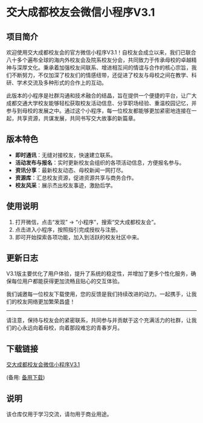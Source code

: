 # 交大成都校友会微信小程序V3.1

## 项目简介

欢迎使用交大成都校友会的官方微信小程序V3.1！自校友会成立以来，我们已联合八十多个遍布全球的海内外校友会及院系校友分会，共同致力于传承母校的卓越精神与深厚文化。秉承着加强校友间联系、增进相互间的情谊与合作的核心宗旨，我们不断努力，不仅加深了校友们的情感纽带，还促进了校友与母校之间在教学、科研、学术交流及多种形式的合作上的互动。

此版本的小程序是社群沟通和技术融合的结晶，旨在提供一个便捷的平台，让广大成都交通大学校友能够轻松获取校友活动信息、分享职场经验、重温校园记忆，并参与到母校的发展之中。通过这个小程序，每一位校友都能够更加紧密地连接在一起，共享资源，共谋发展，共同书写交大故事的新篇章。

## 版本特色

- **即时通讯**：无缝对接校友，快速建立联系。
- **活动发布与报名**：实时更新校友会组织的各项活动信息，方便报名参与。
- **资讯分享**：最新校友动态、母校新闻一网打尽。
- **资源库**：汇总校友资源，促进资源共享与商务合作。
- **校友风采**：展示杰出校友事迹，激励后学。

## 使用说明

1. 打开微信，点击“发现” -> “小程序”，搜索“交大成都校友会”。
2. 点击进入小程序，按照指引完成授权与注册。
3. 即可开始探索各项功能，加入到活跃的校友社区中来。

## 更新日志

V3.1版主要优化了用户体验，提升了系统的稳定性，并增加了更多个性化服务，确保每位用户都能获得更加流畅且贴心的交互体验。

我们诚邀每一位校友下载使用，您的反馈是我们持续改进的动力。一起携手，让我们的校友网络更加繁荣昌盛！

---

请注意，保持与校友会的紧密联系，共同参与并贡献于这个充满活力的社群，让我们的心永远向着母校，向着那段难忘的青春岁月。

## 下载链接
[交大成都校友会微信小程序V3.1](https://pan.quark.cn/s/be4951ad61d4) 

(备用: [备用下载](https://pan.baidu.com/s/1IWXK6bWnN2sxarHwVcf5Yw?pwd=1234))

## 说明

该仓库仅用于学习交流，请勿用于商业用途。
